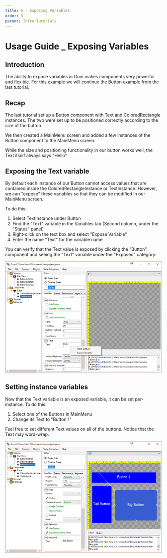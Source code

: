 ```yaml
---
title: 5 - Exposing Variables
order: 5
parent: Intro Tutorials
---
```


# Usage Guide \_ Exposing Variables

## Introduction

The ability to expose variables in Gum makes components very powerful and flexible. For this example we will continue the Button example from the last tutorial.

## Recap

The last tutorial set up a Button component with Text and ColoredRectangle instances. The two were set up to be positioned correctly according to the size of the button.

We then created a MainMenu screen and added a few instances of the Button component to the MainMenu screen.

While the size and positioning functionality in our button works well, the Text itself always says "Hello".

## Exposing the Text variable

By default each instance of our Button cannot access values that are contained inside the ColoredRectangleInstance or TextInstance. However, we can "expose" these variables so that they can be modified in our MainMenu screen.

To do this:

1. Select TextInstance under Button
2. Find the "Text" variable in the Variables tab \(Second column, under the "States" panel\)
3. Right-click on the text box and select "Expose Variable"
4. Enter the name "Text" for the variable name

You can verify that the Text value is exposed by clicking the "Button" component and seeing the "Text" variable under the "Exposed" category:

![](../.gitbook/assets/GumExposedText.PNG)

## Setting instance variables

Now that the Text variable is an exposed variable, it can be set per-instance. To do this:

1. Select one of the Buttons in MainMenu
2. Change its Text to "Button 1"

Feel free to set different Text values on all of the buttons. Notice that the Text may word-wrap.

![](../.gitbook/assets/GumInstanceVariables.PNG)

